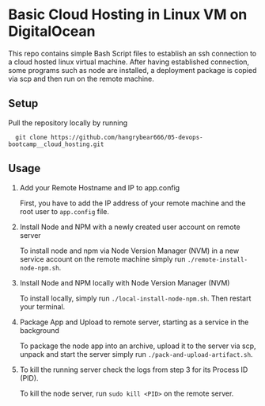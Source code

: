 # Basic Cloud Hosting in Linux VM on DigitalOcean

This repo contains simple Bash Script files to establish an ssh connection to a cloud hosted linux virtual machine. After having established connection, some programs such as node are installed, a deployment package is copied via scp and then run on the remote machine.

## Setup

Pull the repository locally by running 
```
  git clone https://github.com/hangrybear666/05-devops-bootcamp__cloud_hosting.git 
```

## Usage

1. Add your Remote Hostname and IP to app.config

	First, you have to add the IP address of your remote machine and the root user to `app.config` file.

2. Install Node and NPM with a newly created user account on remote server

	To install node and npm via Node Version Manager (NVM) in a new service account on the remote machine simply run `./remote-install-node-npm.sh`.
 
3. Install Node and NPM locally with Node Version Manager (NVM)

	To install locally, simply run `./local-install-node-npm.sh`. Then restart your terminal.

4. Package App and Upload to remote server, starting as a service in the background

	To package the node app into an archive, upload it to the server via scp, unpack and start the server simply run `./pack-and-upload-artifact.sh`.

5. To kill the running server check the logs from step 3 for its Process ID (PID).

	To kill the node server, run `sudo kill <PID>` on the remote server.
